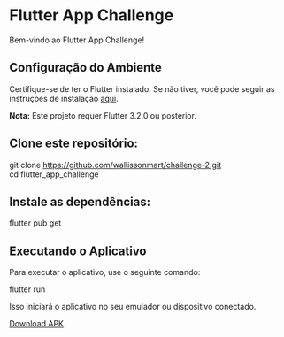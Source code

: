 # Flutter App Challenge

Bem-vindo ao Flutter App Challenge!

## Configuração do Ambiente

Certifique-se de ter o Flutter instalado. Se não tiver, você pode seguir as instruções de instalação [aqui](https://flutter.dev/docs/get-started/install).

**Nota:** Este projeto requer Flutter 3.2.0 ou posterior.

## Clone este repositório:

git clone https://github.com/wallissonmart/challenge-2.git  
cd flutter_app_challenge

## Instale as dependências:

flutter pub get

## Executando o Aplicativo

Para executar o aplicativo, use o seguinte comando:

flutter run

Isso iniciará o aplicativo no seu emulador ou dispositivo conectado.

[Download APK](https://github.com/wallissonmart/challenge-2/releases/download/v1.0.0/app-release.apk)
